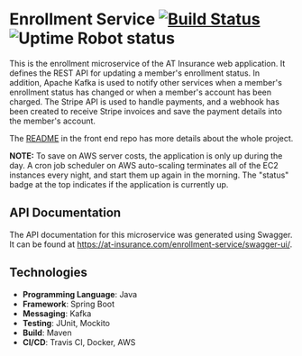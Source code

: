 # Enrollment Service [![Build Status](https://travis-ci.com/abhithube/enrollment-service.svg?branch=master)](https://travis-ci.com/abhithube/enrollment-service) ![Uptime Robot status](https://img.shields.io/uptimerobot/status/m786310891-a31c47a8cf55015eb4d32123?label=status)


This is the enrollment microservice of the AT Insurance web application. It defines the REST API for updating a member's enrollment status. In addition, Apache Kafka is used to notify other services when a member's enrollment status has changed or when a member's account has been charged. The Stripe API is used to handle payments, and a webhook has been created to receive Stripe invoices and save the payment details into the member's account.

The [README](https://github.com/abhithube/insurance-portal-angular) in the front end repo has more details about the whole project.

**NOTE:** To save on AWS server costs, the application is only up during the day. A cron job scheduler on AWS auto-scaling terminates all of the EC2 instances every night, and start them up again in the morning. The "status" badge at the top indicates if the application is currently up.

## API Documentation
The API documentation for this microservice was generated using Swagger. It can be found at https://at-insurance.com/enrollment-service/swagger-ui/.

## Technologies
- **Programming Language**: Java
- **Framework**: Spring Boot
- **Messaging**: Kafka
- **Testing**: JUnit, Mockito
- **Build**: Maven
- **CI/CD**: Travis CI, Docker, AWS
